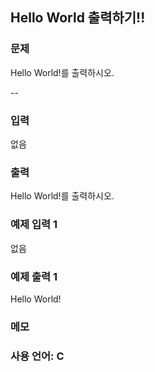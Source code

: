 ## Hello World 출력하기!!

### 문제

Hello World!를 출력하시오.

--


### 입력

 없음

### 출력

Hello World!를 출력하시오.
 
### 예제 입력 1 

없음

### 예제 출력 1 

Hello World!

### 메모


### 사용 언어: C
